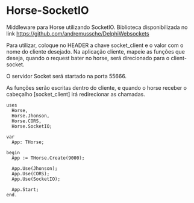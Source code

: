 # Horse-SocketIO
Middleware para Horse utilizando SocketIO.
Biblioteca disponibilizada no link https://github.com/andremussche/DelphiWebsockets

Para utilizar, coloque no HEADER a chave socket_client e o valor com o nome do cliente desejado.
Na aplicação cliente, mapeie as funções que deseja, quando o request bater no horse, será direcionado para o client-socket.

O servidor Socket será startado na porta 55666.

As funções serão escritas dentro do cliente, e quando o horse receber o cabeçalho [socket_client] irá redirecionar as chamadas.

```delphi
uses
  Horse,
  Horse.Jhonson,
  Horse.CORS,
  Horse.SocketIO;

var
  App: THorse;

begin
  App := THorse.Create(9000);

  App.Use(Jhonson);
  App.Use(CORS);
  App.Use(SocketIO);

  App.Start;
end.
```
